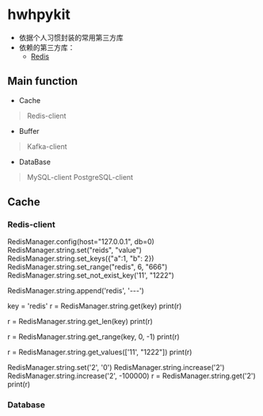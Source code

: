 


# hwhpykit

- 依据个人习惯封装的常用第三方库
- 依赖的第三方库：
  - [Redis](https://github.com/andymccurdy/redis-py) 

## Main function

- Cache
> Redis-client 

- Buffer
> Kafka-client

- DataBase
> MySQL-client
> PostgreSQL-client


## Cache

### Redis-client

RedisManager.config(host="127.0.0.1", db=0)
RedisManager.string.set("reids", "value")
RedisManager.string.set_keys({"a":1, "b": 2})
RedisManager.string.set_range("redis", 6, "666")
RedisManager.string.set_not_exist_key('11', "1222")


RedisManager.string.append('redis', '---')

key = 'redis'
r = RedisManager.string.get(key)
print(r)

r = RedisManager.string.get_len(key)
print(r)

r = RedisManager.string.get_range(key, 0, -1)
print(r)

r = RedisManager.string.get_values(['11', "1222"])
print(r)

RedisManager.string.set('2', '0')
RedisManager.string.increase('2')
RedisManager.string.increase('2', -100000)
r = RedisManager.string.get('2')
print(r)


### Database



